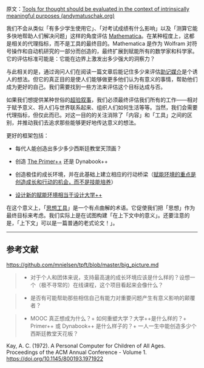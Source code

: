 原文：[Tools for thought should be evaluated in the context of intrinsically meaningful purposes (andymatuschak.org)](https://notes.andymatuschak.org/z494jinM6aNqjzLuVenhH3tkgMWuDgzby3odm)

我们不会从类似「有多少学生使用它」、「对考试成绩有什么影响」以及「测算它能多快地帮助人们解决问题」这样的角度评估 [Mathematica](https://notes.andymatuschak.org/zihU6LodtWSUP6dGPDQmM4UqCp4sAXSvJAb)。在某种程度上，这都是相关的代理指标，而不是工具的最终目的。Mathematica 是作为 Wolfram 对符号操作和自动机研究的一部分而创造的，最终扩展到赋能所有的数学家和科学家。它的评估标准可能是：它能在边界上激发出多少强大的洞察力？

与此相关的是，通过询问人们在阅读一篇文章后能记住多少来评估[助记媒介](https://notes.andymatuschak.org/z4rRX3qwSSJRsEkdXKwH2shamgHNeRthrMLiF)是个诱人的想法。但它的真正目的是使人们能够做更多他们认为有意义的事情，帮助他们成为更好的自己。我们需要找到一些方法来评估这个目标达成与否。

如果我们想提供某种世俗的[超验叙事](https://notes.andymatuschak.org/z415U4CPdKAcFCNtkAFmKPw3DVAhrAPqPqwPB)，我们必须最终评估我们所有的工作——相对于赋予意义、将人们与世界联系起来、组织人们如何生活等等。当然，我们会需要代理指标，但仅此而已。对这一目的的关注消除了「内容」和「工具」之间的区别，并推动我们去追求那些能够更好地传达意义的想法。

更好的框架包括：

- 每代人能创造出多少多少西斯廷教堂天顶画？

- 创造 [The Primer++](https://notes.andymatuschak.org/z2LSeViHDq9uQaPzrQvUgqsotZTKRgBZMm24) 还是 Dynabook++

- 创造极佳的成长环境，并在此基础上建立相应的行动桥梁（[赋能环境的重点是创造成长和行动的机会，而不是技能培养](https://notes.andymatuschak.org/z5th5bWm6VhB6PPbYB97gUKMdnaZe5atntRza)）

- [设计新的赋能环境相当于设计大学++](https://notes.andymatuschak.org/z7VvaRXqJ9ftH18TPKpySuRiEkLj9N9MFLQAW)

在这个意义上，「[思想工具](https://notes.andymatuschak.org/z5YhNc8HVKxjg9a3h3SeCyKqnNDFgiY6WGrM)」是一个有点曲解的术语。它促使我们把「思想」作为最终目标来考虑。我们实际上是在试图构建「在上下文中的意义」。还要注意的是，「上下文」可以是一篇普通的老式论文！」。

------

## 参考文献

https://github.com/mnielsen/tpft/blob/master/big_picture.md

> - 对于个人和团体来说，支持最高速的成长环境应该是什么样的？设想一个（极不寻常的）在线课程，这个项目看起来会像什么？

> - 是否有可能帮助那些相信自己有能力对重要问题产生有意义影响的颠覆者？

> - MOOC 真正想成为什么？+ 如何重塑大学？大学++是什么样的？+ Primer++ 或 Dynabook++ 是什么样子的？+ 一人一生中能创造多少个西斯廷教堂天花板？

Kay, A. C. (1972). A Personal Computer for Children of All Ages. Proceedings of the ACM Annual Conference - Volume 1. https://doi.org/10.1145/800193.1971922